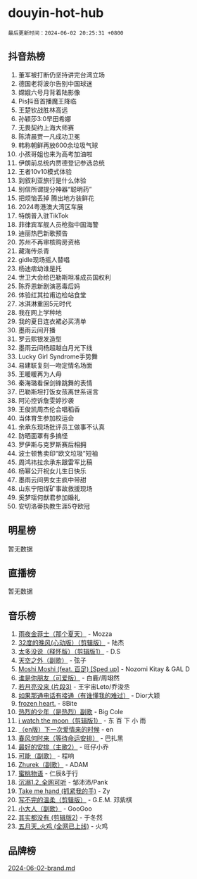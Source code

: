 # douyin-hot-hub

`最后更新时间：2024-06-02 20:25:31 +0800`

## 抖音热榜

1. 董军被打断仍坚持讲完台湾立场
1. 德国老将波尔告别中国球迷
1. 嫦娥六号月背着陆影像
1. Pis抖音首播魔王降临
1. 王楚钦战胜林高远
1. 孙颖莎3:0早田希娜
1. 无畏契约上海大师赛
1. 陈清晨贾一凡成功卫冕
1. 韩称朝鲜再放600余垃圾气球
1. 小孩哥姐也来为高考加油啦
1. 伊朗前总统内贾德登记参选总统
1. 王者10v10模式体验
1. 到叙利亚旅行是什么体验
1. 别信所谓提分神器“聪明药”
1. 把烦恼丢掉 腾出地方装鲜花
1. 2024粤港澳大湾区车展
1. 特朗普入驻TikTok
1. 菲律宾军舰人员枪指中国海警
1. 迪丽热巴新歌预告
1. 苏州不再审核购房资格
1. 藏海传杀青
1. gidle现场摇人替唱
1. 杨迪痞幼谁是托
1. 世卫大会给巴勒斯坦准成员国权利
1. 陈乔恩新剧演恶毒后妈
1. 体验红其拉甫边检站食堂
1. 冰淇淋重回5元时代
1. 我在网上学种地
1. 我的夏日连衣裙必买清单
1. 墨雨云间开播
1. 罗云熙银发造型
1. 墨雨云间杨超越白月光下线
1. Lucky Girl Syndrome手势舞
1. 易建联复刻一吻定情名场面
1. 王暖暖再为人母
1. 秦海璐看保剑锋跳舞的表情
1. 巴勒斯坦打饭女孩离世系谣言
1. 阿沁控诉詹雯婷抄袭
1. 王俊凯周杰伦合唱稻香
1. 当体育生参加校运会
1. 余承东现场批评员工做事不认真
1. 防晒面罩有多搞怪
1. 罗伊斯与克罗斯赛后相拥
1. 波士顿售卖印“欧文垃圾”短袖
1. 周鸿祎拉余承东跟雷军比稿
1. 杨幂公开祝女儿生日快乐
1. 墨雨云间男女主疯中带甜
1. 山东宁阳煤矿事故救援现场
1. 奚梦瑶何猷君参加婚礼
1. 安切洛蒂执教生涯5夺欧冠

## 明星榜

暂无数据

## 直播榜

暂无数据

## 音乐榜

1. [雨夜金菲士（那个夏天）](https://sf27-cdn-tos.douyinstatic.com/obj/tos-cn-ve-2774/osPmPLDWQBBE2Z6bftCgYwkFaF4pEYEneXaZQs) - Mozza
1. [32度的晚风(心动版）（剪辑版）](https://sf5-hl-cdn-tos.douyinstatic.com/obj/tos-cn-ve-2774/owNyabsyWdzUulxhoJfK8IBXgp0UMQAHpvGh2B) - 陆杰
1. [太多没说（释怀版）（剪辑版1）](https://sf5-hl-cdn-tos.douyinstatic.com/obj/tos-cn-ve-2774/oEbKIiDC0BA8CJOQHYA6aeCVYeHgckHdntZSDj) - D.S
1. [天空之外（副歌）](https://sf3-cdn-tos.douyinstatic.com/obj/tos-cn-ve-2774/oAYn0BTp8jS8iSyZSHMUWAikyvAWI1c7aiJTr) - 弦子
1. [Moshi Moshi (feat. 百足) [Sped up]](https://sf5-hl-cdn-tos.douyinstatic.com/obj/tos-cn-ve-2774/ocCPFQcXJLeroaIdQLIGAoeeYM3OAUYGDguHXz) - Nozomi Kitay & GAL D
1. [谁是你朋友（可爱版）](https://sf3-cdn-tos.douyinstatic.com/obj/tos-cn-ve-2774/owKjggBwGZexYCjVAIeEFURf1LJTjMDaK6AzKN) - 白鹿/周翊然
1. [若月亮没来 (片段3)](https://sf5-hl-cdn-tos.douyinstatic.com/obj/tos-cn-ve-2774/okfyEUsGW1B1ovJi5JiN9IjvAT2lMwA054GoEB) - 王宇宙Leto/乔浚丞
1. [如果那通电话有接通（有谁懂我的难过）](https://sf5-hl-cdn-tos.douyinstatic.com/obj/tos-cn-ve-2774/ocJeJKhUhAJG8EYZiEFfGFAPkD3beMQ5mwDv1e) - Dior大颖
1. [frozen heart.](https://sf5-hl-cdn-tos.douyinstatic.com/obj/tos-cn-ve-2774/oIIWJfyjIACZA9zQMtnJ6hQQhFC4vhCupoRBsO) - 8Bite
1. [热烈的少年（是热烈）副歌](https://sf5-hl-cdn-tos.douyinstatic.com/obj/tos-cn-ve-2774/owVNI0CLDAUMtSz6TEYvfFBFL4UDFFhLfgK8fa) - Big Cole
1. [i watch the moon（剪辑版1）](https://sf5-hl-cdn-tos.douyinstatic.com/obj/tos-cn-ve-2774/o0I9mSChzHZANMJIEBfkCQzzg6N5WAcVtqft9P) - 东 百 下 小 雨
1. [（en版）下一次爱情来的时候](https://sf5-hl-cdn-tos.douyinstatic.com/obj/tos-cn-ve-2774/owZIscFWHUMFAbrAisiax4ioKVNAKH9jYvbBk) - en
1. [春风何时来（等待命运安排）](https://sf5-hl-cdn-tos.douyinstatic.com/obj/tos-cn-ve-2774/oICBNbD3gelMfB4WgiD1KI2jQtXZE2FgHLwtsl) - 巴扎黑
1. [最好的安排（主歌2）](https://sf5-hl-cdn-tos.douyinstatic.com/obj/tos-cn-ve-2774/oMMZX1DuHpMwgoDztBmZswgQnbCeeANZxBHkFY) - 旺仔小乔
1. [可能（副歌）](https://sf5-hl-cdn-tos.douyinstatic.com/obj/tos-cn-ve-2774/cde1731888894259b333569393c2fb51) - 程响
1. [Zhurek（副歌）](https://sf3-cdn-tos.douyinstatic.com/obj/tos-cn-ve-2774/ooQm8FBZQDlf0btEYgVpCcSCQfrdJGBEKZYBGS) - ADAM
1. [蜜桃物语](https://sf3-cdn-tos.douyinstatic.com/obj/tos-cn-ve-2774/oIhOSCZtIACtYU4XQkngiW9kCBfVD1Fz9IYeqL) - 仁辰&于行
1. [沉溺1.2_全网可听](https://sf5-hl-cdn-tos.douyinstatic.com/obj/tos-cn-ve-2774/ok2QoiBqsWAX9McZmWiI9gAB0EzwD4Xj6yfmtH) - 邹沛沛/Pank
1. [Take me hand (抓紧我的手)](https://sf3-cdn-tos.douyinstatic.com/obj/tos-cn-ve-2774/os8GB2fDQQmJZTmtomg0gHX5fBACiEgcFgEKYg) - Zy
1. [写不完的温柔（剪辑版）](https://sf5-hl-cdn-tos.douyinstatic.com/obj/tos-cn-ve-2774/oYBzzZQJ233GfwkemJJffAIWgeIYrjZfWhHTcG) - G.E.M. 邓紫棋
1. [小大人（副歌）](https://sf5-hl-cdn-tos.douyinstatic.com/obj/tos-cn-ve-2774/oIhaDwehWhLFsVIG7QIICLLazDNGJAGg5geeb4) - GooGoo
1. [其实都没有 (剪辑版2)](https://sf3-cdn-tos.douyinstatic.com/obj/tos-cn-ve-2774/oEBNQenHZtBhxYjGgUDQk0BCHTigQafgFlbQ7k) - 于冬然
1. [五月天_火鸡 (全网已上线)](https://sf5-hl-cdn-tos.douyinstatic.com/obj/tos-cn-ve-2774/oEtOMSQZstjlJ4nfBEgeqN29IbWjkmDBrFtF2C) - 火鸡

## 品牌榜

[2024-06-02-brand.md](2024-06-02-brand.md)
